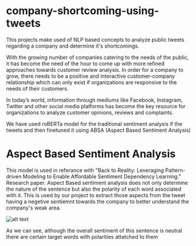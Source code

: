 # company-shortcoming-using-tweets
This projects make used of NLP based concepts to analyze public tweets regarding a company and determine it's shortcomings. 

With the growing number of companies catering to the needs of the public, it has become the need of the hour to come up with more refined approaches towards customer review analysis. In order for a company to grow, there needs to be a positive and interactive customer-company relationship which can only exist if organizations are responsive to the needs of their customers.

In today’s world, information through mediums like Facebook, Instagram, Twitter and other social media platforms has become the key resource for organizations to analyze customer opinions, reviews and complaints.

We have used roBERTa model for the traditional sentiment analysis if the tweets and then finetuned it using ABSA (Aspect Based Sentiment Analysis)

# Aspect Based Sentiment Analysis

This model is used in referance with "Back to Reality: Leveraging Pattern-driven Modeling to Enable Affordable Sentiment Dependency Learning." Research paper. Aspect Based sentiment analysis does not only determine the nature of the sentence but also the polarity of each word associated with it.
This is used by our project to extract those aspects from the tweet having a negetive sentiemnt towards the company to better understand the company's weak area.

![alt text](https://media.springernature.com/lw685/springer-static/image/art%3A10.1007%2Fs10489-020-02095-3/MediaObjects/10489_2020_2095_Fig1_HTML.png)

As we can see, although the overall sentiment of this sentence is neutral there are certain target words with polarities attatched to them

